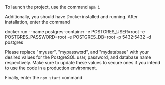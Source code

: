 To launch the project, use the command `npm i`

Additionally, you should have Docker installed and running. After installation, enter the command

docker run --name postgres-container -e POSTGRES_USER=root -e POSTGRES_PASSWORD=root -e POSTGRES_DB=root -p 5432:5432 -d postgres

Please replace "myuser", "mypassword", and "mydatabase" with your desired values for the PostgreSQL user, password, and database name respectively. Make sure to update these values to secure ones if you intend to use the code in a production environment.

Finally, enter the `npm start` command
